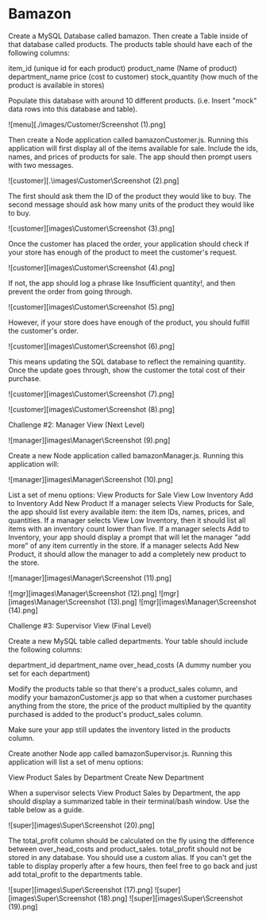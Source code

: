 # Bamazon

Create a MySQL Database called bamazon.
Then create a Table inside of that database called products.
The products table should have each of the following columns:



item_id (unique id for each product)
product_name (Name of product)
department_name
price (cost to customer)
stock_quantity (how much of the product is available in stores)



Populate this database with around 10 different products. (i.e. Insert "mock" data rows into this database and table).

![menu][./images/Customer/Screenshot (1).png]

Then create a Node application called bamazonCustomer.js. Running this application will first display all of the items available for sale. Include the ids, names, and prices of products for sale.
The app should then prompt users with two messages.

![customer][.\images\Customer\Screenshot (2).png]

The first should ask them the ID of the product they would like to buy.
The second message should ask how many units of the product they would like to buy.

![customer][images\Customer\Screenshot (3).png]

Once the customer has placed the order, your application should check if your store has enough of the product to meet the customer's request.

![customer][images\Customer\Screenshot (4).png]

If not, the app should log a phrase like Insufficient quantity!, and then prevent the order from going through.

![customer][images\Customer\Screenshot (5).png]

However, if your store does have enough of the product, you should fulfill the customer's order.

![customer][images\Customer\Screenshot (6).png]

This means updating the SQL database to reflect the remaining quantity.
Once the update goes through, show the customer the total cost of their purchase.

![customer][images\Customer\Screenshot (7).png]

![customer][images\Customer\Screenshot (8).png]


Challenge #2: Manager View (Next Level)

![manager][images\Manager\Screenshot (9).png]

Create a new Node application called bamazonManager.js. Running this application will:

![manager][images\Manager\Screenshot (10).png]

List a set of menu options:
View Products for Sale
View Low Inventory
Add to Inventory
Add New Product
If a manager selects View Products for Sale, the app should list every available item: the item IDs, names, prices, and quantities.
If a manager selects View Low Inventory, then it should list all items with an inventory count lower than five.
If a manager selects Add to Inventory, your app should display a prompt that will let the manager "add more" of any item currently in the store.
If a manager selects Add New Product, it should allow the manager to add a completely new product to the store.

![manager][images\Manager\Screenshot (11).png]

![mgr][images\Manager\Screenshot (12).png]
![mgr][images\Manager\Screenshot (13).png]
![mgr][images\Manager\Screenshot (14).png]

Challenge #3: Supervisor View (Final Level)

Create a new MySQL table called departments. Your table should include the following columns:

department_id
department_name
over_head_costs (A dummy number you set for each department)

Modify the products table so that there's a product_sales column, and modify your bamazonCustomer.js app so that when a customer purchases anything from the store, the price of the product multiplied by the quantity purchased is added to the product's product_sales column.

Make sure your app still updates the inventory listed in the products column.

Create another Node app called bamazonSupervisor.js. Running this application will list a set of menu options:

View Product Sales by Department
Create New Department

When a supervisor selects View Product Sales by Department, the app should display a summarized table in their terminal/bash window. Use the table below as a guide.

![super][images\Super\Screenshot (20).png]

The total_profit column should be calculated on the fly using the difference between over_head_costs and product_sales. total_profit should not be stored in any database. You should use a custom alias.
If you can't get the table to display properly after a few hours, then feel free to go back and just add total_profit to the departments table.

![super][images\Super\Screenshot (17).png]
![super][images\Super\Screenshot (18).png]
![super][images\Super\Screenshot (19).png]
